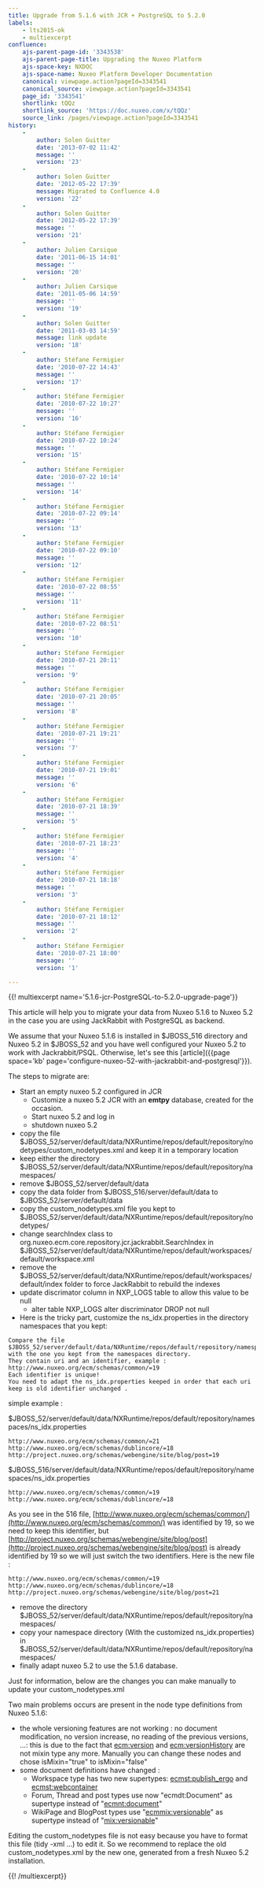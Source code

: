```yaml
---
title: Upgrade from 5.1.6 with JCR + PostgreSQL to 5.2.0
labels:
    - lts2015-ok
    - multiexcerpt
confluence:
    ajs-parent-page-id: '3343538'
    ajs-parent-page-title: Upgrading the Nuxeo Platform
    ajs-space-key: NXDOC
    ajs-space-name: Nuxeo Platform Developer Documentation
    canonical: viewpage.action?pageId=3343541
    canonical_source: viewpage.action?pageId=3343541
    page_id: '3343541'
    shortlink: tQQz
    shortlink_source: 'https://doc.nuxeo.com/x/tQQz'
    source_link: /pages/viewpage.action?pageId=3343541
history:
    - 
        author: Solen Guitter
        date: '2013-07-02 11:42'
        message: ''
        version: '23'
    - 
        author: Solen Guitter
        date: '2012-05-22 17:39'
        message: Migrated to Confluence 4.0
        version: '22'
    - 
        author: Solen Guitter
        date: '2012-05-22 17:39'
        message: ''
        version: '21'
    - 
        author: Julien Carsique
        date: '2011-06-15 14:01'
        message: ''
        version: '20'
    - 
        author: Julien Carsique
        date: '2011-05-06 14:59'
        message: ''
        version: '19'
    - 
        author: Solen Guitter
        date: '2011-03-03 14:59'
        message: link update
        version: '18'
    - 
        author: Stéfane Fermigier
        date: '2010-07-22 14:43'
        message: ''
        version: '17'
    - 
        author: Stéfane Fermigier
        date: '2010-07-22 10:27'
        message: ''
        version: '16'
    - 
        author: Stéfane Fermigier
        date: '2010-07-22 10:24'
        message: ''
        version: '15'
    - 
        author: Stéfane Fermigier
        date: '2010-07-22 10:14'
        message: ''
        version: '14'
    - 
        author: Stéfane Fermigier
        date: '2010-07-22 09:14'
        message: ''
        version: '13'
    - 
        author: Stéfane Fermigier
        date: '2010-07-22 09:10'
        message: ''
        version: '12'
    - 
        author: Stéfane Fermigier
        date: '2010-07-22 08:55'
        message: ''
        version: '11'
    - 
        author: Stéfane Fermigier
        date: '2010-07-22 08:51'
        message: ''
        version: '10'
    - 
        author: Stéfane Fermigier
        date: '2010-07-21 20:11'
        message: ''
        version: '9'
    - 
        author: Stéfane Fermigier
        date: '2010-07-21 20:05'
        message: ''
        version: '8'
    - 
        author: Stéfane Fermigier
        date: '2010-07-21 19:21'
        message: ''
        version: '7'
    - 
        author: Stéfane Fermigier
        date: '2010-07-21 19:01'
        message: ''
        version: '6'
    - 
        author: Stéfane Fermigier
        date: '2010-07-21 18:39'
        message: ''
        version: '5'
    - 
        author: Stéfane Fermigier
        date: '2010-07-21 18:23'
        message: ''
        version: '4'
    - 
        author: Stéfane Fermigier
        date: '2010-07-21 18:18'
        message: ''
        version: '3'
    - 
        author: Stéfane Fermigier
        date: '2010-07-21 18:12'
        message: ''
        version: '2'
    - 
        author: Stéfane Fermigier
        date: '2010-07-21 18:00'
        message: ''
        version: '1'

---
```

{{! multiexcerpt name='5.1.6-jcr-PostgreSQL-to-5.2.0-upgrade-page'}}

This article will help you to migrate your data from Nuxeo 5.1.6 to Nuxeo 5.2 in the case you are using JackRabbit with PostgreSQL as backend.

We assume that your Nuxeo 5.1.6 is installed in $JBOSS_516 directory and Nuxeo 5.2 in $JBOSS_52 and you have well configured your Nuxeo 5.2 to work with Jackrabbit/PSQL. Otherwise, let's see this [article]({{page space='kb' page='configure-nuxeo-52-with-jackrabbit-and-postgresql'}}).

The steps to migrate are:

*   Start an empty nuxeo 5.2 configured in JCR
    *   Customize a nuxeo 5.2 JCR with an **emtpy** database, created for the occasion.
    *   Start nuxeo 5.2 and log in
    *   shutdown nuxeo 5.2
*   copy the file $JBOSS_52/server/default/data/NXRuntime/repos/default/repository/nodetypes/custom_nodetypes.xml and keep it in a temporary location
*   keep either the directory $JBOSS_52/server/default/data/NXRuntime/repos/default/repository/namespaces/
*   remove $JBOSS_52/server/default/data
*   copy the data folder from $JBOSS_516/server/default/data to $JBOSS_52/server/default/data
*   copy the custom_nodetypes.xml file you kept to $JBOSS_52/server/default/data/NXRuntime/repos/default/repository/nodetypes/
*   change searchIndex class to org.nuxeo.ecm.core.repository.jcr.jackrabbit.SearchIndex in $JBOSS_52/server/default/data/NXRuntime/repos/default/workspaces/default/workspace.xml
*   remove the $JBOSS_52/server/default/data/NXRuntime/repos/default/workspaces/default/index folder to force JackRabbit to rebuild the indexes
*   update discrimator column in NXP_LOGS table to allow this value to be null
    *   alter table NXP_LOGS alter discriminator DROP not null
*   Here is the tricky part, customize the ns_idx.properties in the directory namespaces that you kept:

```
Compare the file $JBOSS_52/server/default/data/NXRuntime/repos/default/repository/namespaces/ns_idx.properties  with the one you kept from the namespaces directory.
They contain uri and an identifier, example : http://www.nuxeo.org/ecm/schemas/common/=19
Each identifier is unique!
You need to adapt the ns_idx.properties keeped in order that each uri keep is old identifier unchanged .

```

simple example :

$JBOSS_52/server/default/data/NXRuntime/repos/default/repository/namespaces/ns_idx.properties

```
http://www.nuxeo.org/ecm/schemas/common/=21
http://www.nuxeo.org/ecm/schemas/dublincore/=18
http://project.nuxeo.org/schemas/webengine/site/blog/post=19

```

$JBOSS_516/server/default/data/NXRuntime/repos/default/repository/namespaces/ns_idx.properties

```
http://www.nuxeo.org/ecm/schemas/common/=19
http://www.nuxeo.org/ecm/schemas/dublincore/=18

```

As you see in the 516 file, [http://www.nuxeo.org/ecm/schemas/common/](http://www.nuxeo.org/ecm/schemas/common/) was identified by 19, so we need to keep this identifier, but [http://project.nuxeo.org/schemas/webengine/site/blog/post](http://project.nuxeo.org/schemas/webengine/site/blog/post) is already identified by 19 so we will just switch the two identifiers.
Here is the new file :

```
http://www.nuxeo.org/ecm/schemas/common/=19
http://www.nuxeo.org/ecm/schemas/dublincore/=18
http://project.nuxeo.org/schemas/webengine/site/blog/post=21

```

*   remove the directory $JBOSS_52/server/default/data/NXRuntime/repos/default/repository/namespaces/
*   copy your namespace directory (With the customized ns_idx.properties) in $JBOSS_52/server/default/data/NXRuntime/repos/default/repository/namespaces/
*   finally adapt nuxeo 5.2 to use the 5.1.6 database.

Just for information, below are the changes you can make manually to update your custom_nodetypes.xml

Two main problems occurs are present in the node type definitions from Nuxeo 5.1.6:

*   the whole versioning features are not working : no document modification, no version increase, no reading of the previous versions, ...: this is due to the fact that [ecm:version](http://ecmversion) and [ecm:versionHistory](http://ecmversionHistory) are not mixin type any more. Manually you can change these nodes and chose isMixin="true" to isMixin="false"
*   some document definitions have changed :
    *   Workspace type has two new supertypes: [ecmst:publish_ergo](http://ecmstpublish_ergo) and [ecmst:webcontainer](http://ecmstwebcontainer)
    *   Forum, Thread and post types use now "ecmdt:Document" as supertype instead of "[ecmnt:document](http://ecmntdocument)"
    *   WikiPage and BlogPost types use "[ecmmix:versionable](http://ecmmixversionable)" as supertype instead of "[mix:versionable](http://mixversionable)"

Editing the custom_nodetypes file is not easy because you have to format this file (tidy -xml ...) to edit it. So we recommend to replace the old custom_nodetypes.xml by the new one, generated from a fresh Nuxeo 5.2 installation.

{{! /multiexcerpt}}